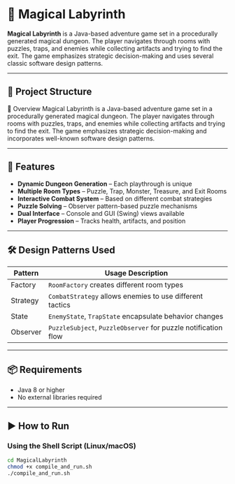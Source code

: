 # 🧙 Magical Labyrinth

**Magical Labyrinth** is a Java-based adventure game set in a procedurally generated magical dungeon. The player navigates through rooms with puzzles, traps, and enemies while collecting artifacts and trying to find the exit. The game emphasizes strategic decision-making and uses several classic software design patterns.

---

## 📁 Project Structure



🧩 Overview
Magical Labyrinth is a Java-based adventure game set in a procedurally generated magical dungeon. The player navigates through rooms with puzzles, traps, and enemies while collecting artifacts and trying to find the exit. The game emphasizes strategic decision-making and incorporates well-known software design patterns.


---

## 🚀 Features

- **Dynamic Dungeon Generation** – Each playthrough is unique
- **Multiple Room Types** – Puzzle, Trap, Monster, Treasure, and Exit Rooms
- **Interactive Combat System** – Based on different combat strategies
- **Puzzle Solving** – Observer pattern-based puzzle mechanisms
- **Dual Interface** – Console and GUI (Swing) views available
- **Player Progression** – Tracks health, artifacts, and position

---

## 🛠️ Design Patterns Used

| Pattern     | Usage Description                                              |
|-------------|----------------------------------------------------------------|
| Factory     | `RoomFactory` creates different room types                     |
| Strategy    | `CombatStrategy` allows enemies to use different tactics       |
| State       | `EnemyState`, `TrapState` encapsulate behavior changes         |
| Observer    | `PuzzleSubject`, `PuzzleObserver` for puzzle notification flow |

---

## 📦 Requirements

- Java 8 or higher
- No external libraries required

---

## ▶️ How to Run

### Using the Shell Script (Linux/macOS)

```bash
cd MagicalLabyrinth
chmod +x compile_and_run.sh
./compile_and_run.sh
